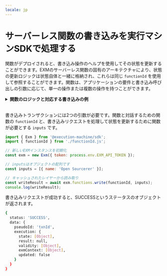 ```yaml
---
locale: jp
---
```

# サーバーレス関数の書き込みを実行マシンSDKで処理する

関数がデプロイされると、書き込み操作のヘルプを使用してその状態を更新することができます。EXMのサーバーレス関数の固有のアーキテクチャにより、状態の更新ロジックは状態自体と一緒に格納され、これらは同じ `functionId` を使用して参照することができます。関数は、アプリケーションの要件と書き込み呼び出しの引数に応じて、単一の操作または複数の操作を持つことができます。

<details>
<summary><strong>関数のロジックと対応する書き込みの例</strong></summary>

- <strong>状態の更新に単一の操作を持つ関数の例:</strong>

次の関数は、ユーザーの配列に名前を追加します：

```js
export async function handle(state, action) {
    state.users.push(action.input.name);
    return { state };
}
```

状態は次の行で更新されます：

```js
state.users.push(action.input.name);
```

この場合、書き込み呼び出しには、`name` のキーと値のペアだけが必要です：

```js
const inputs = [{ name: 'Open Sourcerer' }];
```

- <strong>状態の更新に複数の操作を持つ関数の例:</strong>

次の関数は、投稿を作成するだけでなく、これらの投稿を更新または削除する機能も持っています：

```js
export async function handle(state, action) {
  const { input } = action
  if (input.type === 'createPost' || input.type === 'updatePost') {
    state.posts[input.post.id] = input.post
  }
  if (input.type === 'deletePost') {
    delete state.posts[input.postId]
  }
  return { state }
}
```

投稿は以下の形式のオブジェクトです：

```js
post: {
  id: string
  title: string
  content: string
  author: string
}
```

各投稿には一意の `id` を付けて、更新または削除に参照することができるようにしています。対応する `id` が存在しない場合は、代わりに新しい投稿が作成されます。

ただし、上記の関数ロジックでは複数の操作を実行することができるため、各操作のために `type` に名前が付けられています。この名前は、適切な書き込み呼び出しを実行するために、投稿または id と共に入力として渡す必要があります。投稿を更新するためには、書き込み呼び出しの入力は次のようになります：

```js
const inputs = [{
  type: 'updatePost',
  post: {
    id,
    title: "My Post",
    content: "My updated post",
    author: "Open Sourcerer"
  }
}];
```
</details>
<br/>

書き込みトランザクションには2つの引数が必要です。関数と対話するための関数の `functionId` と、書き込みリクエストを処理して状態を更新するために関数が必要とする `inputs` です。

<CodeGroup>
  <CodeGroupItem title="write.js">

```js
import { Exm } from '@execution-machine/sdk';
import { functionId } from './functionId.js';

// 新しいEXMインスタンスを初期化
const exm = new Exm({ token: process.env.EXM_API_TOKEN });

// inputsはオブジェクトの配列です
const inputs = [{ name: 'Open Sourcerer' }];

// キャッシュされたレイヤーから読み取り
const writeResult = await exm.functions.write(functionId, inputs);
console.log(writeResult);
```

  </CodeGroupItem>
</CodeGroup>

書き込みリクエストが成功すると、SUCCESSというステータスのオブジェクトが返されます。

```bash
{
  status: 'SUCCESS',
  data: {
    pseudoId: 'txnId',
    execution: {
      state: [Object],
      result: null,
      validity: [Object],
      exmContext: [Object],
      updated: false
    }
  }
}
```